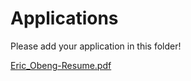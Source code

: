 # Applications

Please add your application in this folder!

[Eric_Obeng-Resume.pdf](https://github.com/Eric-Obeng/Jobs/files/11468237/Eric_Obeng-Resume.pdf)
